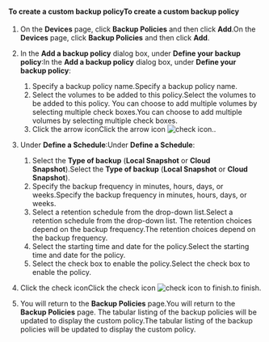 <!--author=SharS last changed: 11/04/15-->


#### <a name="to-create-a-custom-backup-policy"></a><span data-ttu-id="cbde0-101">To create a custom backup policy</span><span class="sxs-lookup"><span data-stu-id="cbde0-101">To create a custom backup policy</span></span>
1. <span data-ttu-id="cbde0-102">On the **Devices** page, click **Backup Policies** and then click **Add**.</span><span class="sxs-lookup"><span data-stu-id="cbde0-102">On the **Devices** page, click **Backup Policies** and then click **Add**.</span></span>
2. <span data-ttu-id="cbde0-103">In the **Add a backup policy** dialog box, under **Define your backup policy**:</span><span class="sxs-lookup"><span data-stu-id="cbde0-103">In the **Add a backup policy** dialog box, under **Define your backup policy**:</span></span>
   
   1. <span data-ttu-id="cbde0-104">Specify a backup policy name.</span><span class="sxs-lookup"><span data-stu-id="cbde0-104">Specify a backup policy name.</span></span>
   2. <span data-ttu-id="cbde0-105">Select the volumes to be added to this policy.</span><span class="sxs-lookup"><span data-stu-id="cbde0-105">Select the volumes to be added to this policy.</span></span> <span data-ttu-id="cbde0-106">You can choose to add multiple volumes by selecting multiple check boxes.</span><span class="sxs-lookup"><span data-stu-id="cbde0-106">You can choose to add multiple volumes by selecting multiple check boxes.</span></span>
   3. <span data-ttu-id="cbde0-107">Click the arrow icon</span><span class="sxs-lookup"><span data-stu-id="cbde0-107">Click the arrow icon</span></span> ![check icon](https://docstestmedia1.blob.core.windows.net/azure-media/includes/media/storsimple-create-custom-backup-policy-u2/HCS_ArrowIcon-include.png)<span data-ttu-id="cbde0-109">.</span><span class="sxs-lookup"><span data-stu-id="cbde0-109">.</span></span>
3. <span data-ttu-id="cbde0-110">Under **Define a Schedule**:</span><span class="sxs-lookup"><span data-stu-id="cbde0-110">Under **Define a Schedule**:</span></span>
   
   1. <span data-ttu-id="cbde0-111">Select the **Type of backup** (**Local Snapshot** or **Cloud Snapshot**).</span><span class="sxs-lookup"><span data-stu-id="cbde0-111">Select the **Type of backup** (**Local Snapshot** or **Cloud Snapshot**).</span></span>
   2. <span data-ttu-id="cbde0-112">Specify the backup frequency in minutes, hours, days, or weeks.</span><span class="sxs-lookup"><span data-stu-id="cbde0-112">Specify the backup frequency in minutes, hours, days, or weeks.</span></span>
   3. <span data-ttu-id="cbde0-113">Select a retention schedule from the drop-down list.</span><span class="sxs-lookup"><span data-stu-id="cbde0-113">Select a retention schedule from the drop-down list.</span></span> <span data-ttu-id="cbde0-114">The retention choices depend on the backup frequency.</span><span class="sxs-lookup"><span data-stu-id="cbde0-114">The retention choices depend on the backup frequency.</span></span> 
   4. <span data-ttu-id="cbde0-115">Select the starting time and date for the policy.</span><span class="sxs-lookup"><span data-stu-id="cbde0-115">Select the starting time and date for the policy.</span></span>
   5. <span data-ttu-id="cbde0-116">Select the check box to enable the policy.</span><span class="sxs-lookup"><span data-stu-id="cbde0-116">Select the check box to enable the policy.</span></span>
4. <span data-ttu-id="cbde0-117">Click the check icon</span><span class="sxs-lookup"><span data-stu-id="cbde0-117">Click the check icon</span></span> ![check icon](https://docstestmedia1.blob.core.windows.net/azure-media/includes/media/storsimple-add-backup-policy-u2/HCS_CheckIcon-include.png) <span data-ttu-id="cbde0-119">to finish.</span><span class="sxs-lookup"><span data-stu-id="cbde0-119">to finish.</span></span>
5. <span data-ttu-id="cbde0-120">You will return to the **Backup Policies** page.</span><span class="sxs-lookup"><span data-stu-id="cbde0-120">You will return to the **Backup Policies** page.</span></span> <span data-ttu-id="cbde0-121">The tabular listing of the backup policies will be updated to display the custom policy.</span><span class="sxs-lookup"><span data-stu-id="cbde0-121">The tabular listing of the backup policies will be updated to display the custom policy.</span></span>



